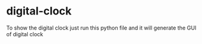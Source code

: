 # digital-clock
To show the digital clock just run this python file and it will generate the GUI of digital clock
